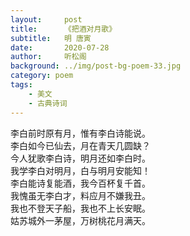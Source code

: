 ```yaml
---
layout:     post
title:      《把酒对月歌》
subtitle:   明 唐寅
date:       2020-07-28
author:     听松阁
background: ../img/post-bg-poem-33.jpg
category: poem
tags:
    - 美文
    - 古典诗词
---
```


李白前时原有月，惟有李白诗能说。<br>
李白如今已仙去，月在青天几圆缺？<br>
今人犹歌李白诗，明月还如李白时。<br>
我学李白对明月，白与明月安能知！<br>
李白能诗复能酒，我今百杯复千首。<br>
我愧虽无李白才，料应月不嫌我丑。<br>
我也不登天子船，我也不上长安眠。<br>
姑苏城外一茅屋，万树桃花月满天。<br>
